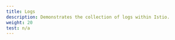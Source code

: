 ```yaml
---
title: Logs
description: Demonstrates the collection of logs within Istio.
weight: 20
test: n/a
---
```

